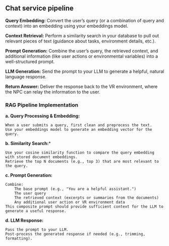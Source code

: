## **Chat service pipeline**

**Query Embedding:** Convert the user’s query (or a combination of query and context) into an embedding using your embeddings model.

**Context Retrieval:** Perform a similarity search in your database to pull out relevant pieces of text (guidance about tasks, environment details, etc.).

**Prompt Generation:** Combine the user’s query, the retrieved context, and additional information (like user actions or environmental variables) into a well-structured prompt.

**LLM Generation:** Send the prompt to your LLM to generate a helpful, natural language response.

**Return Answer:** Deliver the response back to the VR environment, where the NPC can relay the information to the user.

###  RAG Pipeline Implementation

**a. Query Processing & Embedding:**

    When a user submits a query, first clean and preprocess the text.
    Use your embeddings model to generate an embedding vector for the query.

**b. Similarity Search:***

    Use your cosine similarity function to compare the query embedding with stored document embeddings.
    Retrieve the top N documents (e.g., top 3) that are most relevant to the query.

**c. Prompt Generation:**

    Combine:
        The base prompt (e.g., "You are a helpful assistant.")
        The user query
        The retrieved context (excerpts or summaries from the documents)
        Any additional user action or VR environment data
    This composite prompt should provide sufficient context for the LLM to generate a useful response.

**d. LLM Response:**

    Pass the prompt to your LLM.
    Post-process the generated response if needed (e.g., trimming, formatting).